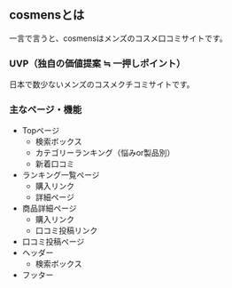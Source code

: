 ## cosmensとは
一言で言うと、cosmensはメンズのコスメ口コミサイトです。
### UVP（独自の価値提案 ≒ 一押しポイント）
日本で数少ないメンズのコスメクチコミサイトです。
### 主なページ・機能
- Topページ
    - 検索ボックス
    - カテゴリーランキング（悩みor製品別）
    - 新着口コミ
- ランキング一覧ページ
    - 購入リンク
    - 詳細ページ
- 商品詳細ページ
    - 購入リンク
    - 口コミ投稿リンク
- 口コミ投稿ページ
- ヘッダー
  - 検索ボックス
- フッター  
